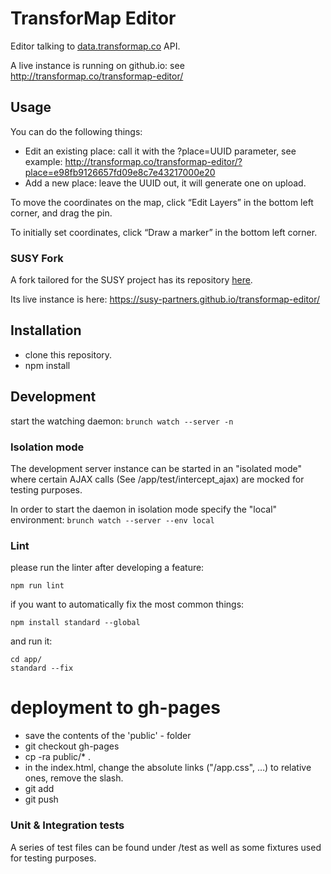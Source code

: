 # TransforMap Editor

Editor talking to [data.transformap.co](https://github.com/TransforMap/data.transformap.co) API.

A live instance is running on github.io: see http://transformap.co/transformap-editor/

## Usage

You can do the following things:

* Edit an existing place: call it with the ?place=UUID parameter, see example: http://transformap.co/transformap-editor/?place=e98fb9126657fd09e8c7e43217000e20
* Add a new place: leave the UUID out, it will generate one on upload.

To move the coordinates on the map, click “Edit Layers” in the bottom left corner, and drag the pin.

To initially set coordinates, click “Draw a marker” in the bottom left corner.

### SUSY Fork

A fork tailored for the SUSY project has its repository [here](https://github.com/susy-partners/transformap-editor).

Its live instance is here: https://susy-partners.github.io/transformap-editor/

## Installation

* clone this repository.
* npm install

## Development

start the watching daemon: ```brunch watch --server -n```

### Isolation mode

The development server instance can be started in an "isolated mode" where certain AJAX calls (See /app/test/intercept_ajax) are mocked for testing purposes.

In order to start the daemon in isolation mode specify the "local" environment: ```brunch watch --server --env local```

### Lint

please run the linter after developing a feature:

```npm run lint```

if you want to automatically fix the most common things:

```npm install standard --global```

and run it:

    cd app/
    standard --fix


# deployment to gh-pages

* save the contents of the 'public' - folder
* git checkout gh-pages
* cp -ra public/\* .
* in the index.html, change the absolute links ("/app.css", …) to relative ones, remove the slash.
* git add
* git push

### Unit & Integration tests

A series of test files can be found under /test as well as some fixtures used for testing purposes.
